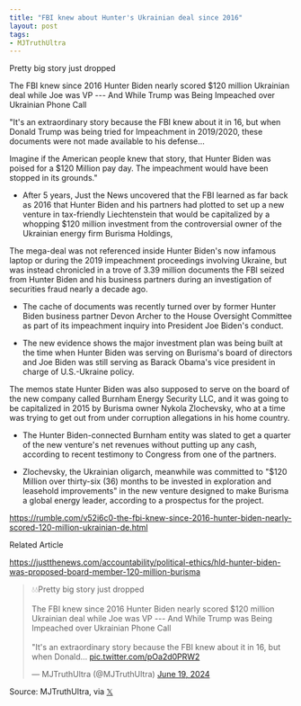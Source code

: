 ```yaml
---
title: "FBI knew about Hunter's Ukrainian deal since 2016"
layout: post
tags:
- MJTruthUltra
---
```


Pretty big story just dropped

The FBI knew since 2016 Hunter Biden nearly scored $120 million Ukrainian deal while Joe was VP --- And While Trump was Being Impeached over Ukrainian Phone Call

"It's an extraordinary story because the FBI knew about it in 16, but when Donald Trump was being tried for Impeachment in 2019/2020, these documents were not made available to his defense…

Imagine if the American people knew that story, that Hunter Biden was poised for a $120 Million pay day. The impeachment would have been stopped in its grounds."

- After 5 years, Just the News uncovered that the FBI learned as far back as 2016 that Hunter Biden and his partners had plotted to set up a new venture in tax-friendly Liechtenstein that would be capitalized by a whopping $120 million investment from the controversial owner of the Ukrainian energy firm Burisma Holdings,

The mega-deal was not referenced inside Hunter Biden's now infamous laptop or during the 2019 impeachment proceedings involving Ukraine, but was instead chronicled in a trove of 3.39 million documents the FBI seized from Hunter Biden and his business partners during an investigation of securities fraud nearly a decade ago.

- The cache of documents was recently turned over by former Hunter Biden business partner Devon Archer to the House Oversight Committee as part of its impeachment inquiry into President Joe Biden's conduct.

- The new evidence shows the major investment plan was being built at the time when Hunter Biden was serving on Burisma's board of directors and Joe Biden was still serving as Barack Obama's vice president in charge of U.S.-Ukraine policy.

The memos state Hunter Biden was also supposed to serve on the board of the new company called Burnham Energy Security LLC, and it was going to be capitalized in 2015 by Burisma owner Nykola Zlochevsky, who at a time was trying to get out from under corruption allegations in his home country.

- The Hunter Biden-connected Burnham entity was slated to get a quarter of the new venture's net revenues without putting up any cash, according to recent testimony to Congress from one of the partners.

- Zlochevsky, the Ukrainian oligarch, meanwhile was committed to "$120 Million over thirty-six (36) months to be invested in exploration and leasehold improvements" in the new venture designed to make Burisma a global energy leader, according to a prospectus for the project.

<https://rumble.com/v52i6c0-the-fbi-knew-since-2016-hunter-biden-nearly-scored-120-million-ukrainian-de.html>

Related Article

<https://justthenews.com/accountability/political-ethics/hld-hunter-biden-was-proposed-board-member-120-million-burisma>

<blockquote class="twitter-tweet"><p lang="en" dir="ltr">💧💧Pretty big story just dropped<br><br>The FBI knew since 2016 Hunter Biden nearly scored $120 million Ukrainian deal while Joe was VP --- And While Trump was Being Impeached over Ukrainian Phone Call<br><br>"It's an extraordinary story because the FBI knew about it in 16, but when Donald… <a href="https://t.co/pOa2d0PRW2">pic.twitter.com/pOa2d0PRW2</a></p>&mdash; MJTruthUltra (@MJTruthUltra) <a href="https://twitter.com/MJTruthUltra/status/1803450966227718252?ref_src=twsrc%5Etfw">June 19, 2024</a></blockquote> <script async src="https://platform.twitter.com/widgets.js" charset="utf-8"></script>

Source: MJTruthUltra, via [𝕏](https://x.com)
